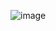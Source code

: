 ![image](https://user-images.githubusercontent.com/11422365/150183243-aa10df26-ccfe-49bd-9a88-d1ea6609679b.png)
